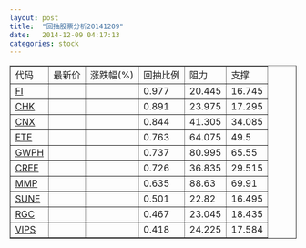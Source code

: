 ```yaml
---
layout: post
title:  "回抽股票分析20141209"
date:   2014-12-09 04:17:13
categories: stock
---
```

<script type="text/javascript">
var stockList = []
stockList.push('gb_fi');
stockList.push('gb_chk');
stockList.push('gb_cnx');
stockList.push('gb_ete');
stockList.push('gb_gwph');
stockList.push('gb_cree');
stockList.push('gb_mmp');
stockList.push('gb_sune');
stockList.push('gb_rgc');
stockList.push('gb_vips');
</script>
<table border="1">
 <tr>
 <td>代码</td>
 <td>最新价</td>
 <td>涨跌幅(%)</td>
 <td>回抽比例</td>
 <td>阻力</td>
 <td>支撑</td>
</tr>
  <tr id="fi">
  <td><a href="http://stock.finance.sina.com.cn/usstock/quotes/FI.html" target="_blank">FI</a></td><td></td><td></td><td>0.977</td><td>20.445</td><td>16.745</td></tr>
  <tr id="chk">
  <td><a href="http://stock.finance.sina.com.cn/usstock/quotes/CHK.html" target="_blank">CHK</a></td><td></td><td></td><td>0.891</td><td>23.975</td><td>17.295</td></tr>
  <tr id="cnx">
  <td><a href="http://stock.finance.sina.com.cn/usstock/quotes/CNX.html" target="_blank">CNX</a></td><td></td><td></td><td>0.844</td><td>41.305</td><td>34.085</td></tr>
  <tr id="ete">
  <td><a href="http://stock.finance.sina.com.cn/usstock/quotes/ETE.html" target="_blank">ETE</a></td><td></td><td></td><td>0.763</td><td>64.075</td><td>49.5</td></tr>
  <tr id="gwph">
  <td><a href="http://stock.finance.sina.com.cn/usstock/quotes/GWPH.html" target="_blank">GWPH</a></td><td></td><td></td><td>0.737</td><td>80.995</td><td>65.55</td></tr>
  <tr id="cree">
  <td><a href="http://stock.finance.sina.com.cn/usstock/quotes/CREE.html" target="_blank">CREE</a></td><td></td><td></td><td>0.726</td><td>36.835</td><td>29.515</td></tr>
  <tr id="mmp">
  <td><a href="http://stock.finance.sina.com.cn/usstock/quotes/MMP.html" target="_blank">MMP</a></td><td></td><td></td><td>0.635</td><td>88.63</td><td>69.91</td></tr>
  <tr id="sune">
  <td><a href="http://stock.finance.sina.com.cn/usstock/quotes/SUNE.html" target="_blank">SUNE</a></td><td></td><td></td><td>0.501</td><td>22.82</td><td>16.495</td></tr>
  <tr id="rgc">
  <td><a href="http://stock.finance.sina.com.cn/usstock/quotes/RGC.html" target="_blank">RGC</a></td><td></td><td></td><td>0.467</td><td>23.045</td><td>18.435</td></tr>
  <tr id="vips">
  <td><a href="http://stock.finance.sina.com.cn/usstock/quotes/VIPS.html" target="_blank">VIPS</a></td><td></td><td></td><td>0.418</td><td>24.225</td><td>17.584</td></tr>
</table>
